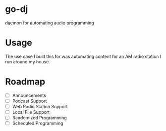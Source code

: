 # go-dj
daemon for automating audio programming 

# Usage
The use case I built this for was automating content for an AM radio station I run around my house.

# Roadmap
-[ ] Announcements
-[ ] Podcast Support
-[ ] Web Radio Station Support
-[ ] Local File Support
-[ ] Randomized Programming
-[ ] Scheduled Programming
